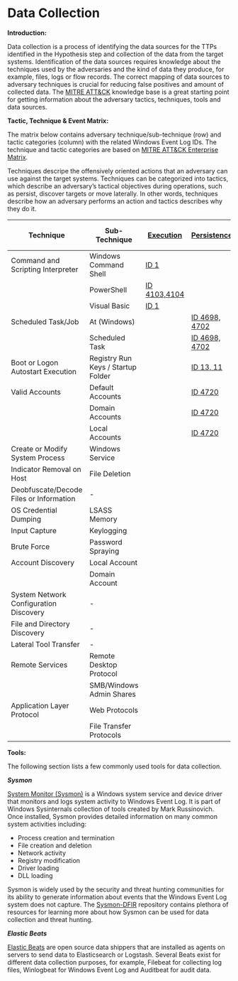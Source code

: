 # Data Collection

**Introduction:**

Data collection is a process of identifying the data sources for the TTPs identified in the Hypothesis step and collection of the data from the target systems. Identification of the data sources requires knowledge about the techniques used by the adversaries and the kind of data they produce, for example, files, logs or flow records. The correct mapping of data sources to adversary techniques is crucial for reducing false positives and amount of collected data. The [MITRE ATT&CK](https://attack.mitre.org/) knowledge base is a great starting point for getting information about the adversary tactics, techniques, tools and data sources.

**Tactic, Technique & Event Matrix:**

The matrix below contains adversary technique/sub-technique (row) and tactic categories (column) with the related Windows Event Log IDs. The technique and tactic categories are based on [MITRE ATT&CK Enterprise Matrix](https://attack.mitre.org/matrices/enterprise/).

Techniques descripe the offensively oriented actions that an adversary can use against the target systems.
Techniques can be categorized into tactics, which describe an adversary’s tactical objectives during operations, such as persist, discover targets or move laterally. In other words, techniques describe how an adversary performs an action and tactics describes why they do it.

|Technique| Sub-Technique                           | [Execution](tactics/Execution/README.md) | [Persistence](tactics/Persistence/README.md)        | [Privilege Escalation](tactics/Privilege%20Escalation/README.md)                      |[Defence Evasion](tactics/Defence%20Evasion/README.md)|[Credential Access](tactics/Credential%20Access/README.md)| [Discovery](tactics/Discovery/README.md)|[Lateral Movement](tactics/Lateral%20Movement/README.md)| [Command and Control](tactics/Command%20and%20Control/README.md)|
|---| ------------------------------ | ---- | ---------- | ----------------------------- | ------------- | ---------- | ---------- | ------------- | ---------- |
|Command and Scripting Interpreter| Windows Command Shell |[ID 1](tactics/Execution/T1059/T1059.003/README.md)|  |  |  |  |  |  |
|| PowerShell |[ID 4103,4104](tactics/Execution/T1059/T1059.001/README.md)|  |  |  |  |  |  |
|| Visual Basic |[ID 1](tactics/Execution/T1059/T1059.005/README.md)|  |  |  |  |  |  |
|Scheduled Task/Job| At (Windows) ||[ID 4698, 4702](tactics/Persistence/T1053/T1053.002/README.md)|[ID 4698, 4702](tactics/Privilege%20Escalation/T1053/T1053.002/README.md)|  |  |  |  |
|| Scheduled Task ||[ID 4698, 4702](tactics/Persistence/T1053/T1053.005/README.md)|[ID 4698, 4702](tactics/Privilege%20Escalation/T1053/T1053.005/README.md)|  |  |  |  |
|Boot or Logon Autostart Execution| Registry Run Keys / Startup Folder |  |[ID 13, 11](tactics/Persistence/T1547/T1547.001/README.md)|  |  |  |  |  |
|Valid Accounts| Default Accounts |  |[ID 4720](tactics/Persistence/T1078/T1078.001/README.md)|[ID 4672](tactics/Privilege%20Escalation/T1078/T1078.001/README.md)|  |  |  |  |
|| Domain Accounts |  |[ID 4720](tactics/Persistence/T1078/T1078.002/README.md)|[ID 4672](tactics/Privilege%20Escalation/T1078/T1078.002/README.md)|  |  |  |  |
|| Local Accounts |  |[ID 4720](tactics/Persistence/T1078/T1078.003/README.md)|[ID 4672](tactics/Privilege%20Escalation/T1078/T1078.003/README.md)|  |  |  |  |
|Create or Modify System Process| Windows Service |  |  |[ID 7045, 4697](tactics/Privilege%20Escalation/T1543/T1543.003/README.md)| |  |  |  |
|Indicator Removal on Host| File Deletion |  |  |  |[ID 23](tactics/Defence%20Evasion/T1070/T1070.004/README.md)|  |  |  |
|Deobfuscate/Decode Files or Information|-|  |  |  |[ID 4103](tactics/Defence%20Evasion/T1140/README.md)|  |  |  |
|OS Credential Dumping|LSASS Memory|  |  |  |  |[ID 7](tactics/Credential%20Access/T1003/T1003.001/README.md)|  |  |
|Input Capture|Keylogging|  |  |  |  |[ID 12](tactics/Credential%20Access/T1056/T1056.001/README.md)|  |  |
|Brute Force|Password Spraying|  |  |  |  |[ID 4625, 4771](tactics/Credential%20Access/T1110/T1110.003/README.md)|  |  |
|Account Discovery|Local Account|  |  |  |  |  |[ID 1](tactics/Discovery/T1087/T1087.001/README.md)|  |
||Domain Account|  |  |  |  |  |[ID 1](tactics/Discovery/T1087/T1087.002/README.md)|  |
|System Network Configuration Discovery|-|  |  |  |  |  |[ID 1](tactics/Discovery/T1016/README.md)|  |
|File and Directory Discovery|-|  |  |  |  |  |[ID 4103](tactics/Discovery/T1083/README.md)|  |
|Lateral Tool Transfer|-|  |  |  |  |  |  |[ID 5140](tactics/Lateral%20Movement/T1570/README.md)|
|Remote Services| Remote Desktop Protocol |  |  |  |  |  |  |[ID 4624](tactics/Lateral%20Movement/T1021/T1021.001/README.md)|
||SMB/Windows Admin Shares|  |  |  |  |  |  |[ID 5140](tactics/Lateral%20Movement/T1021/T1021.002/README.md)|
|Application Layer Protocol|Web Protocols|  |  |  |  |  |  |  |[ID 3](tactics/Command%20and%20Control/T1071/T1071.001/README.md)|
||File Transfer Protocols|  |  |  |  |  |  |  |[ID 3](tactics/Command%20and%20Control/T1071/T1071.002/README.md)|

**Tools:**

The following section lists a few commonly used tools for data collection.

***Sysmon***

[System Monitor (Sysmon)](https://docs.microsoft.com/en-us/sysinternals/downloads/sysmon) is a Windows system service and device driver that monitors and logs system activity to Windows Event Log. It is part of Windows Sysinternals collection of tools created by Mark Russinovich. Once installed, Sysmon provides detailed information on many common system activities including:

* Process creation and termination
* File creation and deletion
* Network activity
* Registry modification
* Driver loading
* DLL loading

Sysmon is widely used by the security and threat hunting communities for its ability to generate information about events that the Windows Event Log system does not capture. The [Sysmon-DFIR](https://github.com/MHaggis/sysmon-dfir) repository contains plethora of resources for learning more about how Sysmon can be used for data collection and threat hunting.

***Elastic Beats***

[Elastic Beats](https://www.elastic.co/beats/) are open source data shippers that are installed as agents on servers to send data to Elasticsearch or Logstash. Several Beats exist for different data collection purposes, for example, Filebeat for collecting log files, Winlogbeat for Windows Event Log and Auditbeat for audit data.
